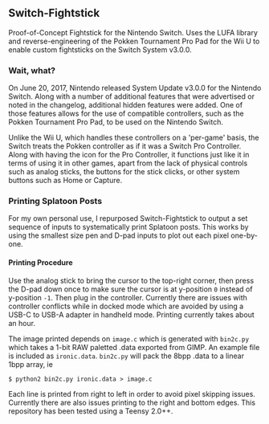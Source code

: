 ## Switch-Fightstick
Proof-of-Concept Fightstick for the Nintendo Switch. Uses the LUFA library and reverse-engineering of the Pokken Tournament Pro Pad for the Wii U to enable custom fightsticks on the Switch System v3.0.0.

### Wait, what?
On June 20, 2017, Nintendo released System Update v3.0.0 for the Nintendo Switch. Along with a number of additional features that were advertised or noted in the changelog, additional hidden features were added. One of those features allows for the use of compatible controllers, such as the Pokken Tournament Pro Pad, to be used on the Nintendo Switch.

Unlike the Wii U, which handles these controllers on a 'per-game' basis, the Switch treats the Pokken controller as if it was a Switch Pro Controller. Along with having the icon for the Pro Controller, it functions just like it in terms of using it in other games, apart from the lack of physical controls such as analog sticks, the buttons for the stick clicks, or other system buttons such as Home or Capture.

### Printing Splatoon Posts
For my own personal use, I repurposed Switch-Fightstick to output a set sequence of inputs to systematically print Splatoon posts. This works by using the smallest size pen and D-pad inputs to plot out each pixel one-by-one.

#### Printing Procedure
Use the analog stick to bring the cursor to the top-right corner, then press the D-pad down once to make sure the cursor is at y-position `0` instead of y-position `-1`. Then plug in the controller. Currently there are issues with controller conflicts while in docked mode which are avoided by using a USB-C to USB-A adapter in handheld mode. Printing currently takes about an hour.

The image printed depends on `image.c` which is generated with `bin2c.py` which takes a 1-bit RAW paletted .data exported from GIMP. An example file is included as `ironic.data`. `bin2c.py` will pack the 8bpp .data to a linear 1bpp array, ie

```
$ python2 bin2c.py ironic.data > image.c
```

Each line is printed from right to left in order to avoid pixel skipping issues. Currently there are also issues printing to the right and bottom edges. This repository has been tested using a Teensy 2.0++.
